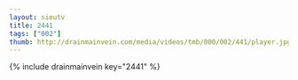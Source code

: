 ```yaml
--- 
layout: sieutv
title: 2441
tags: ["002"]
thumb: http://drainmainvein.com/media/videos/tmb/000/002/441/player.jpg
---
```

{% include drainmainvein key="2441" %} 
